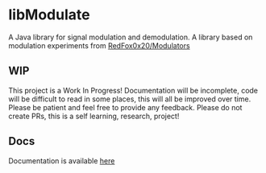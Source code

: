 # libModulate
A Java library for signal modulation and demodulation. 
A library based on modulation experiments from [RedFox0x20/Modulators](https://github.com/RedFox0x20/Modulators)

## WIP
This project is a Work In Progress! Documentation will be incomplete, code will
be difficult to read in some places, this will all be improved over time. Please
be patient and feel free to provide any feedback. Please do not create PRs, this
is a self learning, research, project!

## Docs

Documentation is available [here](https://https://redfox0x20.github.io/libModulate/)

